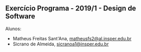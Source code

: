Exercício Programa - 2019/1 - Design de Software
------------------------------------------------

Alunos: 
- Matheus Freitas Sant'Ana, matheusfs2@al.insper.edu.br
- Sicrano de Almeida, sicranoa1@insper.edu.br

